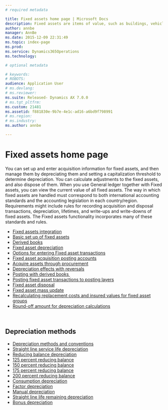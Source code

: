 ```yaml
---
# required metadata

title: Fixed assets home page | Microsoft Docs
description: Fixed assets are items of value, such as buildings, vehicles, land, and equipment, which are owned by an individual or organization.
author: annbe
manager: AnnBe
ms.date: 2015-12-09 22:31:49
ms.topic: index-page
ms.prod: 
ms.service: Dynamics365Operations
ms.technology: 

# optional metadata

# keywords: 
# ROBOTS: 
audience: Application User
# ms.devlang: 
# ms.reviewer: 
ms.suite: Released- Dynamics AX 7.0.0
# ms.tgt_pltfrm: 
ms.custom: 21481
ms.assetid: f881830e-9b7e-4e1c-ad16-a6bd9f798991
# ms.region: 
# ms.industry: 
ms.author: annbe

---
```


# Fixed assets home page

You can set up and enter acquisition information for fixed assets, and then manage them by depreciating them and setting a capitalization threshold to determine depreciation. You can calculate adjustments to the fixed assets, and also dispose of them. When you use General ledger together with Fixed assets, you can view the current value of all fixed assets. The way in which fixed assets are handled must correspond to both international accounting standards and the accounting legislation in each country/region. Requirements might include rules for recording acquisition and disposal transactions, depreciation, lifetimes, and write-ups and write-downs of fixed assets. The Fixed assets functionality incorporates many of these standards and rules.

-   [Fixed assets integration](http://ax.help.dynamics.com/en/wiki/fixed-assets-integration/)
-   [Basic set up of fixed assets](http://ax.help.dynamics.com/en/wiki/basic-set-up-of-fixed-assets/)
-   [Derived books](http://ax.help.dynamics.com/en/wiki/derived-books/)
-   [Fixed asset depreciation](http://ax.help.dynamics.com/en/wiki/fixed-asset-depreciation/)
-   [Options for entering Fixed asset transactions](https://ax.help.dynamics.com/en/wiki/options-for-entering-fixed-asset-transactions)
-   [Fixed asset acquisition posting accounts](https://ax.help.dynamics.com/en/wiki/fixed-asset-acquisition-posting-accounts)
-   [Acquire assets through procurement](http://ax.help.dynamics.com/en/wiki/Acquire-assets-through-procurement/)
-   [Depreciation effects with reversals](http://ax.help.dynamics.com/en/wiki/depreciation-effects-with-reversals/)
-   [Posting with derived books ](http://ax.help.dynamics.com/en/wiki/Posting-with-derived-value-models/)
-   [Posting fixed asset transactions to posting layers](http://ax.help.dynamics.com/en/wiki/posting-fixed-asset-transactions-to-posting-layers/)
-   [Fixed asset disposal](http://ax.help.dynamics.com/en/wiki/fixed-asset-disposal/)
-   [Fixed asset mass update](http://ax.help.dynamics.com/en/wiki/fixed-asset-mass-update/)
-   [Recalculating replacement costs and insured values for fixed asset groups](http://ax.help.dynamics.com/en/wiki/recalculating-replacement-costs-and-insured-values-for-fixed-asset-groups/)
-   [Round-off amount for depreciation calculations](http://ax.help.dynamics.com/en/wiki/round-off-amount-for-depreciation-calculations/)

 

## Depreciation methods
-   [Depreciation methods and conventions](http://ax.help.dynamics.com/en/wiki/depreciation-methods-and-conventions/)
-   [Straight line service life depreciation](http://ax.help.dynamics.com/en/wiki/straight-line-service-life-depreciation)
-   [Reducing balance depreciation](http://ax.help.dynamics.com/en/wiki/reducing-balance-depreciation/)
-   [125 percent reducing balance](http://ax.help.dynamics.com/en/wiki/125-percent-reducing-balance-depreciation/)
-   [150 percent reducing balance](http://ax.help.dynamics.com/en/wiki/150-percent-reducing-balance-depreciation/)
-   [175 percent reducing balance](http://ax.help.dynamics.com/en/wiki/175-percent-reducing-balance-depreciation/)
-   [200 percent reducing balance](http://ax.help.dynamics.com/en/wiki/200-percent-reducing-balance-depreciation/)
-   [Consumption depreciation](http://ax.help.dynamics.com/en/wiki/consumption-depreciation/)
-   [Factor depreciation](http://ax.help.dynamics.com/en/wiki/factor-depreciation/)
-   [Manual depreciation](http://ax.help.dynamics.com/en/wiki/manual-depreciation/)
-   [Straight line life remaining depreciation](http://ax.help.dynamics.com/en/wiki/straight-line-life-remaining-depreciation/)
-   [Bonus depreciation](http://ax.help.dynamics.com/en/wiki/bonus-depreciation/)

     

